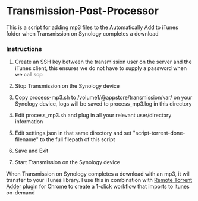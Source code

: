 # Transmission-Post-Processor

This is a script for adding mp3 files to the Automatically Add to iTunes folder when Transmission on Synology completes a download

### Instructions

1. Create an SSH key between the transmission user on the server and the iTunes client, this ensures we do not have to supply a password when we call scp

2. Stop Transmission on the Synology device

3. Copy process-mp3.sh to /volume1/@appstore/transmission/var/ on your Synology device, logs will be saved to process_mp3.log in this directory

4. Edit process_mp3.sh and plug in all your relevant user/directory information

5. Edit settings.json in that same directory and set "script-torrent-done-filename" to the full filepath of this script

6. Save and Exit

7. Start Transmission on the Synology device

When Transmission on Synology completes a download with an mp3, it will transfer to your iTunes library. I use this in combination with [Remote Torrent Adder](https://chrome.google.com/webstore/detail/remote-torrent-adder/oabphaconndgibllomdcjbfdghcmenci?hl=en) plugin for Chrome to create a 1-click workflow that imports to itunes on-demand
